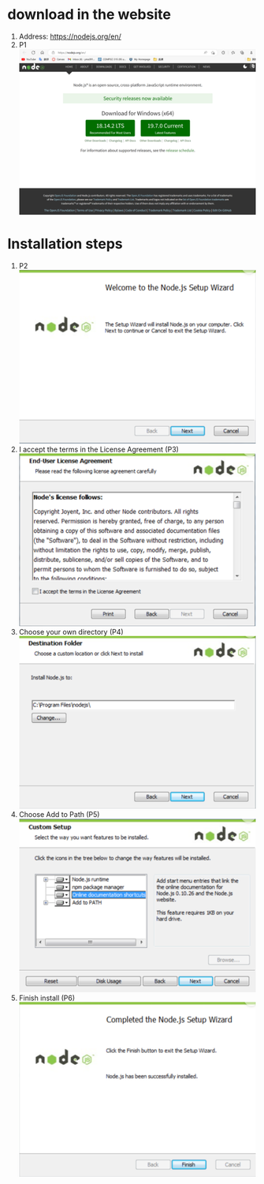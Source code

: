# download in the website
1. Address: https://nodejs.org/en/
2. P1![](../source/Download_node/P1.png)
# Installation steps
1. P2![](../source/Download_node/P2.png)
2. I accept the terms in the License Agreement (P3)![](../source/Download_node/P3.png)
3. Choose your own directory (P4)![](../source/Download_node/P4.png)
4. Choose Add to Path (P5)![](../source/Download_node/P5.png)
5. Finish install (P6) ![](../source/Download_node/P6.png)
